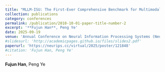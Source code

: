 ```yaml
---
title: "MLLM-ISU: The First-Ever Comprehensive Benchmark for Multimodal Large Language Models based Intrusion Scene Understanding"
collection: publications
category: conferences
permalink: /publication/2010-10-01-paper-title-number-2
excerpt: '**Fujun Han**, Peng Ye'
date: 2025-09-19
venue: 'Annual Conference on Neural Information Processing Systems (NeurIPS)'
#slidesurl: 'http://academicpages.github.io/files/slides2.pdf'
paperurl: 'https://neurips.cc/virtual/2025/poster/121848'
#citation: 'Fujun Han, Peng Ye'
---
```

**Fujun Han**, Peng Ye

